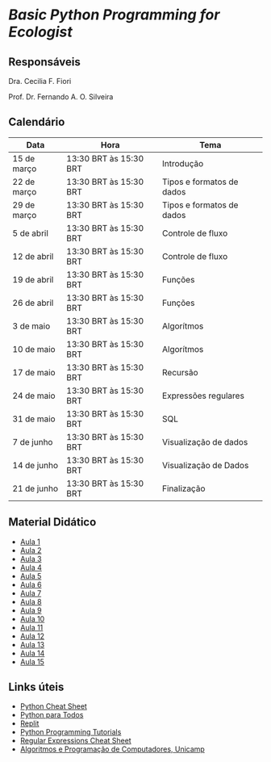 # *Basic Python Programming for Ecologist*

## Responsáveis

Dra. Cecilia F. Fiori

Prof. Dr. Fernando A. O. Silveira

## Calendário


| Data        | Hora                   | Tema                      |
| ----------- | ---------------------- | ------------------------- |
| 15 de março | 13:30 BRT às 15:30 BRT | Introdução                | 
| 22 de março | 13:30 BRT às 15:30 BRT | Tipos e formatos de dados | 
| 29 de março | 13:30 BRT às 15:30 BRT | Tipos e formatos de dados | 
| 5 de abril  | 13:30 BRT às 15:30 BRT | Controle de fluxo         | 
| 12 de abril | 13:30 BRT às 15:30 BRT | Controle de fluxo         | 
| 19 de abril | 13:30 BRT às 15:30 BRT | Funções                   | 
| 26 de abril | 13:30 BRT às 15:30 BRT | Funções                   | 
| 3 de maio   | 13:30 BRT às 15:30 BRT | Algorítmos                | 
| 10 de maio  | 13:30 BRT às 15:30 BRT | Algorítmos                | 
| 17 de maio  | 13:30 BRT às 15:30 BRT | Recursão                  | 
| 24 de maio  | 13:30 BRT às 15:30 BRT | Expressões regulares      | 
| 31 de maio  | 13:30 BRT às 15:30 BRT | SQL                       | 
| 7 de junho  | 13:30 BRT às 15:30 BRT | Visualização de dados     | 
| 14 de junho | 13:30 BRT às 15:30 BRT | Visualização de Dados     | 
| 21 de junho | 13:30 BRT às 15:30 BRT | Finalização               | 



## Material Didático

* [Aula 1](UFMG_BIG863_aula01.pdf)
* [Aula 2](UFMG_BIG863_aula02.pdf)
* [Aula 3](UFMG_BIG863_aula03.pdf)
* [Aula 4](UFMG_BIG863_aula04.pdf)
* [Aula 5](UFMG_BIG863_aula05.pdf)
* [Aula 6](UFMG_BIG863_aula06.pdf)
* [Aula 7](UFMG_BIG863_aula07.pdf)
* [Aula 8](UFMG_BIG863_aula08.pdf)
* [Aula 9](UFMG_BIG863_aula09.pdf)
* [Aula 10](UFMG_BIG863_aula10.pdf)
* [Aula 11](UFMG_BIG863_aula11.pdf)
* [Aula 12](UFMG_BIG863_aula12.pdf)
* [Aula 13](UFMG_BIG863_aula13.pdf)
* [Aula 14](UFMG_BIG863_aula14.pdf)
* [Aula 15](UFMG_BIG863_aula15.pdf)


## Links úteis

* [Python Cheat Sheet](https://www.pythoncheatsheet.org)
* [Python para Todos](https://do1.dr-chuck.com/pythonlearn/PT_br/pythonlearn.pdf)
* [Replit](https://replit.com)
* [Python Programming Tutorials](https://www.youtube.com/playlist?list=PLi01XoE8jYohWFPpC17Z-wWhPOSuh8Er-)
* [Regular Expressions Cheat Sheet](https://cheatography.com/davechild/cheat-sheets/regular-expressions/pdf/)
* [Algoritmos e Programação de Computadores, Unicamp](https://ic.unicamp.br/~mc102/)
